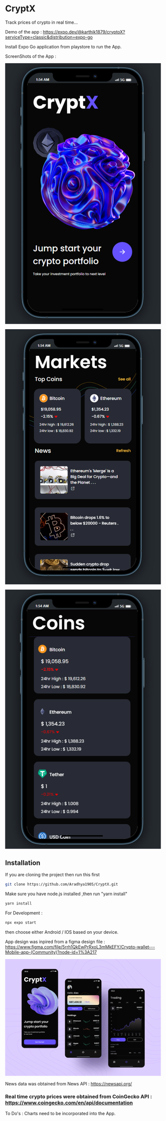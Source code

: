 # CryptX

Track prices of crypto in real time...

Demo of the app : https://expo.dev/@karthik1879/cryptoX?serviceType=classic&distribution=expo-go

Install Expo Go application from playstore to run the App.

ScreenShots of the App : 

![](./crypto-tracker/assets/cryptXscreenshot1.PNG)

![](./crypto-tracker/assets/cryptXscreenshot2.PNG)

![](./crypto-tracker/assets/cryptXscreenshot3.PNG)


## Installation

If you are cloning the project then run this first

```sh
git clone https://github.com/Aradhya1905/CryptX.git
```

Make sure you have node.js installed ,then run "yarn install"

```sh
yarn install
```

For Development :

```sh
npx expo start
```
then choose either Android / IOS based on your device.

App design was inpired from a figma design file : https://www.figma.com/file/5rrh1QkEwPrRxoL3mMkEFY/Crypto-wallet---Mobile-app-(Community)?node-id=1%3A217

![](./crypto-tracker/assets/CryptX.png)

News data was obtained from News API : https://newsapi.org/

### Real time crypto prices were obtained from CoinGecko API : https://www.coingecko.com/en/api/documentation

To Do's : Charts need to be incorporated into the App.
